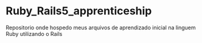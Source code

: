 # Ruby_Rails5_apprenticeship
Repositorio onde hospedo meus arquivos de aprendizado inicial na linguem Ruby utilizando o Rails
